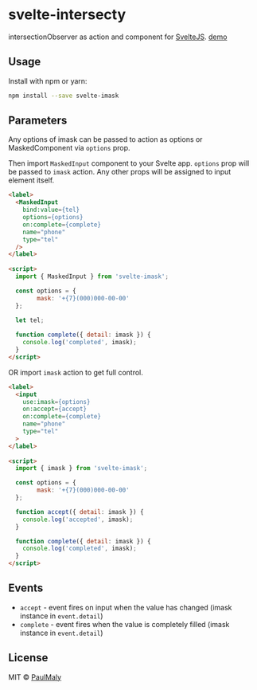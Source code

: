# svelte-intersecty

intersectionObserver as action and component for [SvelteJS](https://svelte.dev). [demo](https://svelte.dev/repl/de6a6dcc92ee43d19ad2274599ba34c8?version=3.12.1)

## Usage

Install with npm or yarn:

```bash
npm install --save svelte-imask
```

## Parameters

Any options of imask can be passed to action as options or MaskedComponent via `options` prop.

Then import `MaskedInput` component to your Svelte app. `options` prop will be passed to `imask` action. Any other props will be assigned to input element itself.

```html
<label>
  <MaskedInput 
    bind:value={tel} 
    options={options} 
    on:complete={complete} 
    name="phone" 
    type="tel"
  />
</label>
 
<script>
  import { MaskedInput } from 'svelte-imask';

  const options = {
		mask: '+{7}(000)000-00-00'
  };
  
  let tel;

  function complete({ detail: imask }) {
    console.log('completed', imask);
  }
</script>
```

OR import `imask` action to get full control.

```html
<label>
  <input 
    use:imask={options} 
    on:accept={accept} 
    on:complete={complete} 
    name="phone" 
    type="tel"
  >
</label>
 
<script>
  import { imask } from 'svelte-imask';

  const options = {
		mask: '+{7}(000)000-00-00'
  };

  function accept({ detail: imask }) {
    console.log('accepted', imask);
  }

  function complete({ detail: imask }) {
    console.log('completed', imask);
  }
</script>
```

## Events

- `accept` - event fires on input when the value has changed (imask instance in `event.detail`)
- `complete` - event fires when the value is completely filled (imask instance in `event.detail`)

## License

MIT &copy; [PaulMaly](https://github.com/PaulMaly)
